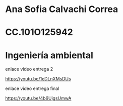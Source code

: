 # Ana Sofia Calvachi Correa
# CC.101O125942
# Ingeniería ambiental 
enlace video entrega 2 

https://youtu.be/1eDLnXMsDUs


enlace video entrega final 

https://youtu.be/4b6UjgsUmwA
